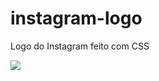 # instagram-logo
Logo do Instagram feito com CSS

<img src="https://www.brandchannel.com/wp-content/uploads/2016/05/instagram-new-logo-may-2016.jpg">

